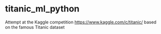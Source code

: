 # titanic_ml_python
Attempt at the Kaggle competition https://www.kaggle.com/c/titanic/ based on the famous Titanic dataset

